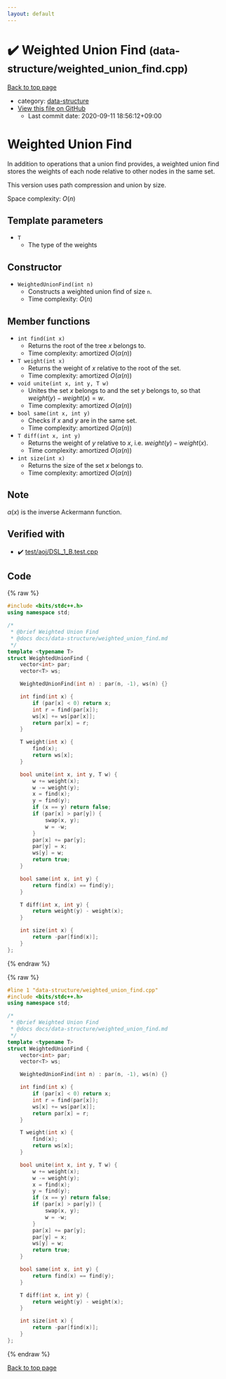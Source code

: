 ```yaml
---
layout: default
---
```


<!-- mathjax config similar to math.stackexchange -->
<script type="text/javascript" async
  src="https://cdnjs.cloudflare.com/ajax/libs/mathjax/2.7.5/MathJax.js?config=TeX-MML-AM_CHTML">
</script>
<script type="text/x-mathjax-config">
  MathJax.Hub.Config({
    TeX: { equationNumbers: { autoNumber: "AMS" }},
    tex2jax: {
      inlineMath: [ ['$','$'] ],
      processEscapes: true
    },
    "HTML-CSS": { matchFontHeight: false },
    displayAlign: "left",
    displayIndent: "2em"
  });
</script>

<script type="text/javascript" src="https://cdnjs.cloudflare.com/ajax/libs/jquery/3.4.1/jquery.min.js"></script>
<script src="https://cdn.jsdelivr.net/npm/jquery-balloon-js@1.1.2/jquery.balloon.min.js" integrity="sha256-ZEYs9VrgAeNuPvs15E39OsyOJaIkXEEt10fzxJ20+2I=" crossorigin="anonymous"></script>
<script type="text/javascript" src="../../assets/js/copy-button.js"></script>
<link rel="stylesheet" href="../../assets/css/copy-button.css" />


# :heavy_check_mark: Weighted Union Find <small>(data-structure/weighted_union_find.cpp)</small>

<a href="../../index.html">Back to top page</a>

* category: <a href="../../index.html#36397fe12f935090ad150c6ce0c258d4">data-structure</a>
* <a href="{{ site.github.repository_url }}/blob/master/data-structure/weighted_union_find.cpp">View this file on GitHub</a>
    - Last commit date: 2020-09-11 18:56:12+09:00




# Weighted Union Find

In addition to operations that a union find provides, a weighted union find stores the weights of each node relative to other nodes in the same set.

This version uses path compression and union by size.

Space complexity: $O(n)$

## Template parameters

- `T`
    - The type of the weights

## Constructor

- `WeightedUnionFind(int n)`
    - Constructs a weighted union find of size `n`.
    - Time complexity: $O(n)$

## Member functions

- `int find(int x)`
    - Returns the root of the tree $x$ belongs to.
    - Time complexity: $\mathrm{amortized}\ O(\alpha(n))$
- `T weight(int x)`
    - Returns the weight of $x$ relative to the root of the set.
    - Time complexity: $\mathrm{amortized}\ O(\alpha(n))$
- `void unite(int x, int y, T w)`
    - Unites the set $x$ belongs to and the set $y$ belongs to, so that $weight(y) - weight(x) = w$.
    - Time complexity: $\mathrm{amortized}\ O(\alpha(n))$
- `bool same(int x, int y)`
    - Checks if $x$ and $y$ are in the same set.
    - Time complexity: $\mathrm{amortized}\ O(\alpha(n))$
- `T diff(int x, int y)`
    - Returns the weight of $y$ relative to $x$, i.e. $weight(y) - weight(x)$.
    - Time complexity: $\mathrm{amortized}\ O(\alpha(n))$
- `int size(int x)`
    - Returns the size of the set $x$ belongs to.
    - Time complexity: $\mathrm{amortized}\ O(\alpha(n))$

## Note

$\alpha(x)$ is the inverse Ackermann function.

## Verified with

* :heavy_check_mark: <a href="../../verify/test/aoj/DSL_1_B.test.cpp.html">test/aoj/DSL_1_B.test.cpp</a>


## Code

<a id="unbundled"></a>
{% raw %}
```cpp
#include <bits/stdc++.h>
using namespace std;

/*
 * @brief Weighted Union Find
 * @docs docs/data-structure/weighted_union_find.md
 */
template <typename T>
struct WeightedUnionFind {
    vector<int> par;
    vector<T> ws;

    WeightedUnionFind(int n) : par(n, -1), ws(n) {}

    int find(int x) {
        if (par[x] < 0) return x;
        int r = find(par[x]);
        ws[x] += ws[par[x]];
        return par[x] = r;
    }

    T weight(int x) {
        find(x);
        return ws[x];
    }

    bool unite(int x, int y, T w) {
        w += weight(x);
        w -= weight(y);
        x = find(x);
        y = find(y);
        if (x == y) return false;
        if (par[x] > par[y]) {
            swap(x, y);
            w = -w;
        }
        par[x] += par[y];
        par[y] = x;
        ws[y] = w;
        return true;
    }

    bool same(int x, int y) {
        return find(x) == find(y);
    }

    T diff(int x, int y) {
        return weight(y) - weight(x);
    }

    int size(int x) {
        return -par[find(x)];
    }
};
```
{% endraw %}

<a id="bundled"></a>
{% raw %}
```cpp
#line 1 "data-structure/weighted_union_find.cpp"
#include <bits/stdc++.h>
using namespace std;

/*
 * @brief Weighted Union Find
 * @docs docs/data-structure/weighted_union_find.md
 */
template <typename T>
struct WeightedUnionFind {
    vector<int> par;
    vector<T> ws;

    WeightedUnionFind(int n) : par(n, -1), ws(n) {}

    int find(int x) {
        if (par[x] < 0) return x;
        int r = find(par[x]);
        ws[x] += ws[par[x]];
        return par[x] = r;
    }

    T weight(int x) {
        find(x);
        return ws[x];
    }

    bool unite(int x, int y, T w) {
        w += weight(x);
        w -= weight(y);
        x = find(x);
        y = find(y);
        if (x == y) return false;
        if (par[x] > par[y]) {
            swap(x, y);
            w = -w;
        }
        par[x] += par[y];
        par[y] = x;
        ws[y] = w;
        return true;
    }

    bool same(int x, int y) {
        return find(x) == find(y);
    }

    T diff(int x, int y) {
        return weight(y) - weight(x);
    }

    int size(int x) {
        return -par[find(x)];
    }
};

```
{% endraw %}

<a href="../../index.html">Back to top page</a>

